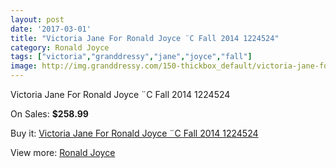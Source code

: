 ```yaml
---
layout: post
date: '2017-03-01'
title: "Victoria Jane For Ronald Joyce ¨C Fall 2014 1224524"
category: Ronald Joyce
tags: ["victoria","granddressy","jane","joyce","fall"]
image: http://img.granddressy.com/150-thickbox_default/victoria-jane-for-ronald-joyce-c-fall-2014-1224524.jpg
---
```

Victoria Jane For Ronald Joyce ¨C Fall 2014 1224524

On Sales: **$258.99**
<a href="https://www.granddressy.com/en/ronald-joyce/115-victoria-jane-for-ronald-joyce-c-fall-2014-1224524.html"><amp-img layout="responsive" width="600" height="600" src="//img.granddressy.com/150-thickbox_default/victoria-jane-for-ronald-joyce-c-fall-2014-1224524.jpg" alt="Victoria Jane For Ronald Joyce ¨C Fall 2014 1224524 0" /></a>

Buy it: [Victoria Jane For Ronald Joyce ¨C Fall 2014 1224524](https://www.granddressy.com/en/ronald-joyce/115-victoria-jane-for-ronald-joyce-c-fall-2014-1224524.html "Victoria Jane For Ronald Joyce ¨C Fall 2014 1224524")

View more: [Ronald Joyce](https://www.granddressy.com/en/6-ronald-joyce "Ronald Joyce")